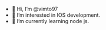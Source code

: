 - 👋 Hi, I’m @vimto97
- 👀 I’m interested in IOS development.
- 🌱 I’m currently learning node js.

<!---
vimto97/vimto97 is a ✨ special ✨ repository because its `README.md` (this file) appears on your GitHub profile.
You can click the Preview link to take a look at your changes.
--->
